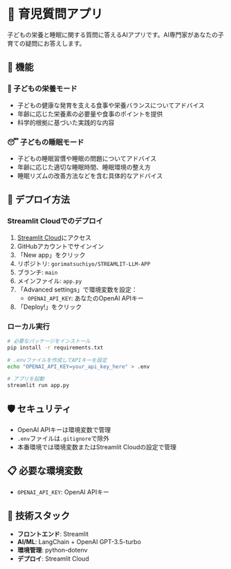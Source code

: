 # 🍼 育児質問アプリ

子どもの栄養と睡眠に関する質問に答えるAIアプリです。AI専門家があなたの子育ての疑問にお答えします。

## 🌟 機能

### 🥗 子どもの栄養モード
- 子どもの健康な発育を支える食事や栄養バランスについてアドバイス
- 年齢に応じた栄養素の必要量や食事のポイントを提供
- 科学的根拠に基づいた実践的な内容

### 😴 子どもの睡眠モード
- 子どもの睡眠習慣や睡眠の問題についてアドバイス
- 年齢に応じた適切な睡眠時間、睡眠環境の整え方
- 睡眠リズムの改善方法などを含む具体的なアドバイス

## 🚀 デプロイ方法

### Streamlit Cloudでのデプロイ

1. [Streamlit Cloud](https://streamlit.io/cloud)にアクセス
2. GitHubアカウントでサインイン
3. 「New app」をクリック
4. リポジトリ: `gorimatsuchiyo/STREAMLIT-LLM-APP`
5. ブランチ: `main`
6. メインファイル: `app.py`
7. 「Advanced settings」で環境変数を設定：
   - `OPENAI_API_KEY`: あなたのOpenAI APIキー
8. 「Deploy!」をクリック

### ローカル実行

```bash
# 必要なパッケージをインストール
pip install -r requirements.txt

# .envファイルを作成してAPIキーを設定
echo "OPENAI_API_KEY=your_api_key_here" > .env

# アプリを起動
streamlit run app.py
```

## 🛡️ セキュリティ

- OpenAI APIキーは環境変数で管理
- `.env`ファイルは`.gitignore`で除外
- 本番環境では環境変数またはStreamlit Cloudの設定で管理

## 📋 必要な環境変数

- `OPENAI_API_KEY`: OpenAI APIキー

## 🔧 技術スタック

- **フロントエンド**: Streamlit
- **AI/ML**: LangChain + OpenAI GPT-3.5-turbo
- **環境管理**: python-dotenv
- **デプロイ**: Streamlit Cloud
